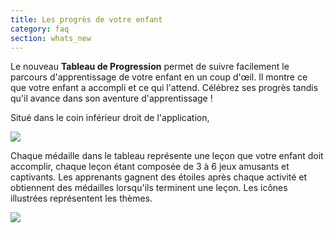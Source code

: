 ```yaml
---
title: Les progrès de votre enfant
category: faq
section: whats_new
---
```

Le nouveau **Tableau de Progression** permet de suivre facilement le parcours d'apprentissage de votre enfant en un coup d'œil. Il montre ce que votre enfant a accompli et ce qui l'attend. Célébrez ses progrès tandis qu'il avance dans son aventure d'apprentissage !

Situé dans le coin inférieur droit de l'application,

![](https://help.studycat.com/hc/article_attachments/40392758902553)

Chaque médaille dans le tableau représente une leçon que votre enfant doit accomplir, chaque leçon étant composée de 3 à 6 jeux amusants et captivants. Les apprenants gagnent des étoiles après chaque activité et obtiennent des médailles lorsqu'ils terminent une leçon. Les icônes illustrées représentent les thèmes.

![](https://help.studycat.com/hc/article_attachments/40392758904601)